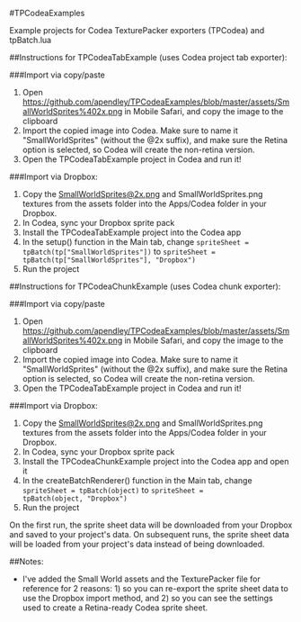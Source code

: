 #TPCodeaExamples 

Example projects for Codea TexturePacker exporters (TPCodea) and tpBatch.lua


##Instructions for TPCodeaTabExample (uses Codea project tab exporter):

###Import via copy/paste
1. Open https://github.com/apendley/TPCodeaExamples/blob/master/assets/SmallWorldSprites%402x.png in Mobile Safari, and copy the image to the clipboard
2. Import the copied image into Codea. Make sure to name it "SmallWorldSprites" (without the @2x suffix), and make sure the Retina option is selected, so Codea will create the non-retina version.
3. Open the TPCodeaTabExample project in Codea and run it!

###Import via Dropbox:

1. Copy the SmallWorldSprites@2x.png and SmallWorldSprites.png textures from the assets folder into the Apps/Codea folder in your Dropbox.
2. In Codea, sync your Dropbox sprite pack
3. Install the TPCodeaTabExample project into the Codea app
4. In the setup() function in the Main tab, change <code>spriteSheet = tpBatch(tp["SmallWorldSprites"])</code> to <code>spriteSheet = tpBatch(tp["SmallWorldSprites"], "Dropbox")</code>
5. Run the project

##Instructions for TPCodeaChunkExample (uses Codea chunk exporter):

###Import via copy/paste
1. Open https://github.com/apendley/TPCodeaExamples/blob/master/assets/SmallWorldSprites%402x.png in Mobile Safari, and copy the image to the clipboard
2. Import the copied image into Codea. Make sure to name it "SmallWorldSprites" (without the @2x suffix), and make sure the Retina option is selected, so Codea will create the non-retina version.
3. Open the TPCodeaTabExample project in Codea and run it!

###Import via Dropbox:

1. Copy the SmallWorldSprites@2x.png and SmallWorldSprites.png textures from the assets folder into the Apps/Codea folder in your Dropbox.
2. In Codea, sync your Dropbox sprite pack
3. Install the TPCodeaChunkExample project into the Codea app and open it
4. In the createBatchRenderer() function in the Main tab, change <code>spriteSheet = tpBatch(object)</code> to <code>spriteSheet = tpBatch(object, "Dropbox")</code>
5. Run the project

On the first run, the sprite sheet data will be downloaded from your Dropbox and saved to your project's data. On subsequent runs, the sprite sheet data will be loaded from your project's data instead of being downloaded.

##Notes:

* I've added the Small World assets and the TexturePacker file for reference for 2 reasons: 1) so you can re-export the sprite sheet data to use the Dropbox import method, and 2) so you can see the settings used to create a Retina-ready Codea sprite sheet.
